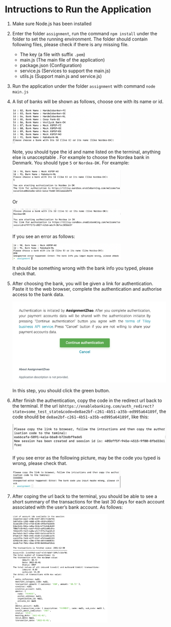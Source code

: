 # Intructions to Run the Application

1. Make sure Node.js has been installed

2. Enter the folder `assignment`, run the command `npm install` under the folder to set the running environment. The folder should contain following files, please check if there is any missing file.

   - The key (a file with suffix `.pem`)
   - main.js (The main file of the application)
   - package.json (Configuration)
   - service.js (Services to support the main.js)
   - utils.js (Support main.js and service.js)
   
3. Run the application under the folder `assignment` with command `node main.js`

3. A list of banks will be shown as follows, choose one with its name or id.

   <img src="./pictures/1.png" style="zoom: 33%;" />
   
   Note, you should type the id and name listed on the terminal, anything else is unacceptable . For example to choose the Nordea bank in Denmark. You should type `5` or `Nordea-DK`. For example:
   
   <img src="./pictures/2.png" style="zoom:33%;" />
   
   Or
   
   <img src="./pictures/3.png" style="zoom:33%;" />
   
   If you see an error as follows:
   
   <img src="./pictures/4.png" style="zoom:33%;" />
   
   It should be something wrong with the bank info you typed, please check that.
   
5. After choosing the bank, you will be given a link for authentication. Paste it to the web browser, complete the authentication and authorise access to the bank data.

   <img src="./pictures/5.png" style="zoom: 67%;" />

   In this step, you should click the green button.

6. After finish the authentication, copy the code in the redirect url back to the terminal. If the url is`https://enablebanking.com/auth_redirect?state=some_test_state&code=de8ae2bf-c261-4b51-a35b-ed995a64189f`, the code should be `de8ae2bf-c261-4b51-a35b-ed995a64189f`, like this:

   <img src="./pictures/8.png" alt="截屏2022-01-29 下午8.10.57" style="zoom:50%;" />

   If you see error as the following picture, may be the code you typed is wrong, please check that.

   <img src="./pictures/7.png" style="zoom:33%;" />

7. After coping the url back to the terminal, you should be able to see a short summary of the transactions for the last 30 days for each account associated with the user’s bank account. As follows:

   <img src="./pictures/6.png" alt="截屏2022-01-29 下午3.04.11" style="zoom: 33%;" />

   

   